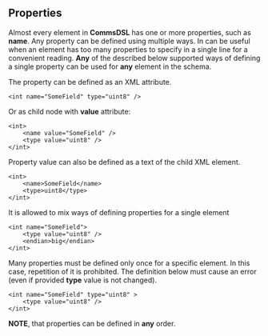 ## Properties
Almost every element in **CommsDSL** has one or more properties, such as **name**.
Any property can be defined using multiple ways. In can be useful when an
element has too many properties to specify in a single line for a convenient
reading. **Any** of the described below supported ways of defining a single property
can be used for **any** element in the schema.

The property can be defined as an XML attribute.
```
<int name="SomeField" type="uint8" />
```
Or as child node with **value** attribute:
```
<int>
    <name value="SomeField" />
    <type value="uint8" />
</int>
```
Property value can also be defined as a text of the child XML element.
```
<int>
    <name>SomeField</name>
    <type>uint8</type>
</int>
```
It is allowed to mix ways of defining properties for a single element
```
<int name="SomeField">
    <type value="uint8" />
    <endian>big</endian>
</int>
```
Many properties must be defined only once for a specific element. In this case,
repetition of it is prohibited. The definition below must cause an error (even
if provided **type** value is not changed).
```
<int name="SomeField" type="uint8" >
    <type value="uint8" />
</int>
```

**NOTE**, that properties can be defined in **any** order.

